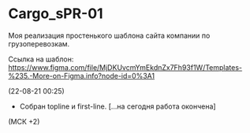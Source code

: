 # Cargo_sPR-01
Моя реализация простенького шаблона сайта компании по грузоперевозкам.

Ссылка на шаблон: https://www.figma.com/file/MjDKUvcmYmEkdnZx7Fh93f1W/Templates-%235.-More-on-Figma.info?node-id=0%3A1


(22-08-21 00:25)
- Собран topline и first-line. [...на сегодня работа окончена]

(МСК +2)